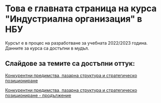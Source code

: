# Това е главната страница на курса "Индустриална организация" в НБУ

Курсът е в процес на разработване за учебната 2022/2023 година. Данните за курса са достъпни в мудъл.

## Слайдове за темите са достъпни оттук:

[Конкурентни предимства, пазарна структура и стратегическо позициониране](https://quantumjazz.github.io/Industrial-Organization/One/One#/title-slide)

[Конкурентни предимства, пазарна структура и стратегическо позициониране - продължение](https://quantumjazz.github.io/Industrial-Organization/Two/Two#/title-slide)
